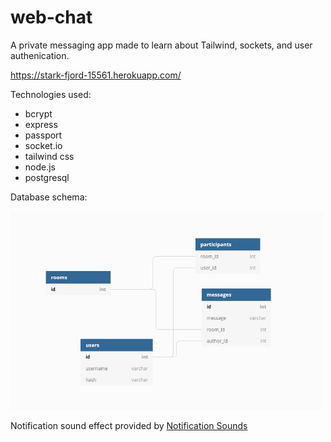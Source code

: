 # web-chat

A private messaging app made to learn about Tailwind, sockets, and user authenication.

https://stark-fjord-15561.herokuapp.com/

Technologies used:
* bcrypt
* express
* passport
* socket.io
* tailwind css
* node.js
* postgresql

Database schema:

<img src="https://github.com/knsanchez0001/web-chat/blob/main/schema.png" width="500" />

Notification sound effect provided by [Notification Sounds](https://notificationsounds.com/notification-sounds/elegant-notification-sound) 
